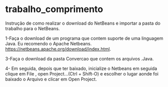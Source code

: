 # trabalho_comprimento

Instrução de como realizar o download do NetBeans e importar a pasta do trabalho para o NetBeans.

1-Faça o download de um programa que contem suporte de uma linguagem Java. Eu recomendo o Apache Netbeans. https://netbeans.apache.org/download/index.html.

3-Faça o download da pasta Convercao que contem os arquivos .Java.

4- Em seguida, depois que ter baixado, inicialize o Netbeans em seguida clique em File , open Project...(Ctrl + Shift-O) e escolher o lugar aonde foi baixado o Arquivo e clicar em Open Project.
